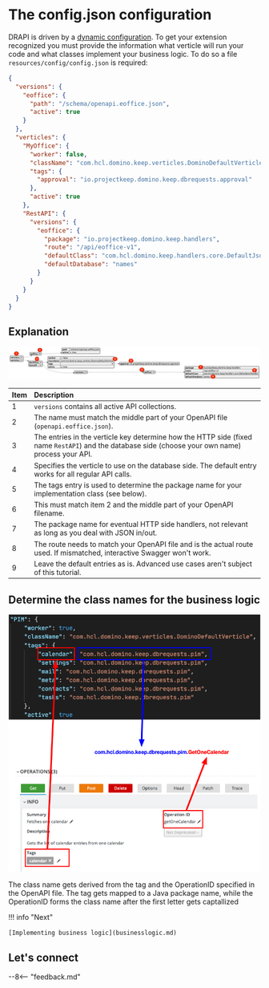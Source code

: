 # The config.json configuration

DRAPI is driven by a [dynamic configuration](../../references/configuration/understandingconfig.md). To get your extension recognized you must provide the information what verticle will run your code and what classes implement your business logic. To do so a file `resources/config/config.json` is required:

```json
{
  "versions": {
    "eoffice": {
      "path": "/schema/openapi.eoffice.json",
      "active": true
    }
  },
  "verticles": {
    "MyOffice": {
      "worker": false,
      "className": "com.hcl.domino.keep.verticles.DominoDefaultVerticle",
      "tags": {
        "approval": "io.projectkeep.domino.keep.dbrequests.approval"
      },
      "active": true
    },
    "RestAPI": {
      "versions": {
        "eoffice": {
          "package": "io.projectkeep.domino.keep.handlers",
          "route": "/api/eoffice-v1",
          "defaultClass": "com.hcl.domino.keep.handlers.core.DefaultJsonHandler",
          "defaultDatabase": "names"
        }
      }
    }
  }
}
```

## Explanation

![Extension Config](../../assets/images/ExtensionConfig.png)

|Item|Description|
|:---|:---|
|1|`versions` contains all active API collections.|
|2|The name must match the middle part of your OpenAPI file (`openapi.eoffice.json`).|
|3|The entries in the verticle key determine how the HTTP side (fixed name `RestAPI`) and the database side (choose your own name) process your API.|
|4|Specifies the verticle to use on the database side. The default entry works for all regular API calls.|
|5|The tags entry is used to determine the package name for your implementation class (see below).|
|6|This must match item 2 and the middle part of your OpenAPI filename.|
|7|The package name for eventual HTTP side handlers, not relevant as long as you deal with JSON in/out.|
|8|The route needs to match your OpenAPI file and is the actual route used. If mismatched, interactive Swagger won't work.|
|9|Leave the default entries as is. Advanced use cases aren't subject of this tutorial.|

## Determine the class names for the business logic

![Keep Classes](../../assets/images/RequestClassNames.png)

The class name gets derived from the tag and the OperationID specified in the OpenAPI file. The tag gets mapped to a Java package name, while the OperationID forms the class name after the first letter gets captallized

!!! info "Next"

    [Implementing business logic](businesslogic.md)

## Let's connect

--8<-- "feedback.md"
